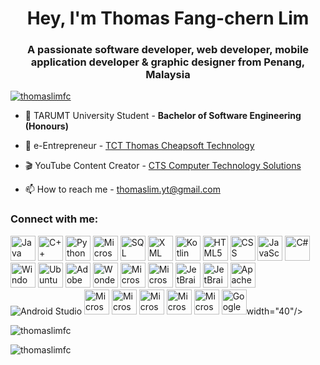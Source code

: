<h1 align="center">Hey, I'm Thomas Fang-chern Lim</h1>
<h3 align="center">A passionate software developer, web developer, mobile application developer & graphic designer from Penang, Malaysia</h3>

<p align="left"> <a href="https://github.com/ryo-ma/github-profile-trophy"><img src="https://github-profile-trophy.vercel.app/?username=thomaslimfc" alt="thomaslimfc" /></a> </p>

- 🌱 TARUMT University Student - **Bachelor of Software Engineering (Honours)**

- 🛒 e-Entrepreneur - [TCT Thomas Cheapsoft Technology](https://thomaslimfc.github.io/tct/about-us.html)
    
- 🎬 YouTube Content Creator - [CTS Computer Technology Solutions](https://youtube.com/channel/UCJQqFq3O7H-8kuJZMd0k3KA)

- 📫 How to reach me - thomaslim.yt@gmail.com

<h3 align="left">Connect with me:</h3>

<p align="left">
    <a target="_blank" rel="noreferrer"> <img src="https://cdn4.iconfinder.com/data/icons/logos-and-brands/512/181_Java_logo_logos-512.png" alt="Java" width="40"/> </a>
    <a target="_blank" rel="noreferrer"> <img src="https://encrypted-tbn0.gstatic.com/images?q=tbn:ANd9GcTREadhYWxcLBoldO_5kFkZWJk_hceOMM1CxQ&s" alt="C++" width="40"/> </a>
    <a target="_blank" rel="noreferrer"> <img src="https://quantumzeitgeist.com/wp-content/uploads/pythoned.png" alt="Python" width="40"/> </a> 
    <a target="_blank" rel="noreferrer"> <img src="https://symbols.getvecta.com/stencil_28/61_sql-database-generic.90b41636a8.png" alt="Microsoft SQL Server" width="40"/> </a> 
    <a target="_blank" rel="noreferrer"> <img src="https://cdn.worldvectorlogo.com/logos/ardino-1.svg" alt="SQL" width="40"/> </a> 
    <a target="_blank" rel="noreferrer"> <img src="https://cdn.worldvectorlogo.com/logos/arduino-1.svg" alt="XML" width="40"/> </a> 
    <a target="_blank" rel="noreferrer"> <img src="https://cdn.worldvectorlogo.com/logos/aduino-1.svg" alt="Kotlin" width="40"/> </a> 
    <a target="_blank" rel="noreferrer"> <img src="https://cdn.worldvectorlogo.com/logos/ardino-1.svg" alt="HTML5" width="40"/> </a> 
    <a target="_blank" rel="noreferrer"> <img src="https://cdn.worldvectorlogo.com/logos/karduino-1.svg" alt="CSS" width="40"/> </a>     
    <a target="_blank" rel="noreferrer"> <img src="https://cdn.worldvectorlogo.com/logosk/arduino-1.svg" alt="JavaScript" width="40"/> </a> 
    <a target="_blank" rel="noreferrer"> <img src="https://cdn.worldvectorlogo.com/logos/rduino-1.svg" alt="C#" width="40"/> </a> 
    <a target="_blank" rel="noreferrer"> <img src="https://cdn.worldvectorlogo.com/loos/arduino-1.svg" alt="Windows" width="40"/> </a> 
    <a target="_blank" rel="noreferrer"> <img src="https://cdn.worldvectorlogo.com/lgos/arduino-1.svg" alt="Ubuntu" width="40"/> </a> 
    <a target="_blank" rel="noreferrer"> <img src="https://cdn.worldvectorlogo.com/ogos/arduino-1.svg" alt="Adobe Photoshop" width="40"/> </a> 
    <a target="_blank" rel="noreferrer"> <img src="https://cdn.worldvectorlogo.cm/logos/arduino-1.svg" alt="Wondershare Filmora" width="40"/> </a> 
    <a target="_blank" rel="noreferrer"> <img src="https://cdn.worldvectorlogocom/logos/arduino-1.svg" alt="Microsoft Visual Studio 2022" width="40"/> </a> 
    <a target="_blank" rel="noreferrer"> <img src="https://cdn.worldvectorlogocom/logos/arduino-1.svg" alt="Microsoft Visual Studio Code" width="40"/> </a> 
    <a target="_blank" rel="noreferrer"> <img src="https://cdn.worldvectorlogo.om/logos/arduino-1.svg" alt="JetBrains IntelliJ IDEA" width="40"/> </a> 
    <a target="_blank" rel="noreferrer"> <img src="https://cdn.worldvectorlogo.om/logos/arduino-1.svg" alt="JetBrains PyCharm" width="40"/> </a> 
    <a target="_blank" rel="noreferrer"> <img src="https://cdn.worldvectorlogo.om/logos/arduino-1.svg" alt="Apache NetBeans" width="40"/> </a> 
    <a target="_blank" rel="noreferrer"> <img src="https://cdn.worldvectorlogo.cm/logos/arduino-1.svg" alt="Android Studio" idth="40"/> </a> 
    <a target="_blank" rel="noreferrer"> <img src="https://cdn.worldvectologo.co/logos/arduino-1.svg" alt="Microsoft Word" width="40"/> </a> 
    <a target="_blank" rel="noreferrer"> <img src="https://cdn.worldvectorogo.com/logos/arduino-1.svg" alt="Microsoft Excel" width="40"/> </a>
    <a target="_blank" rel="noreferrer"> <img src="https://cdn.worldvectorogo.com/logos/arduino-1.svg" alt="Microsoft Powerpoint" width="40"/> </a>     
    <a target="_blank" rel="noreferrer"> <img src="https://cdn.worldvectorlgo.com/logos/arduino-1.svg" alt="Microsoft Access" width="40"/> </a>    
    <a target="_blank" rel="noreferrer"> <img src="https://cdn.worldvectorlgo.com/logos/arduino-1.svg" alt="Microsoft Visio" width="40"/> </a>     
    <a target="_blank" rel="noreferrer"> <img src="https://encrypted-tbn0.gstatic.com/images?q=tbn:ANd9GcQ-2jaS8eIgeSM7817Mt3UJ7oGZBzxwJ3MvQA&s" alt="Google Web Designer" width="40"/></a>width="40"/></a>
</p>

<p><img align="center" src="https://github-readme-stats.vercel.app/api/top-langs?username=thomaslimfc&show_icons=true&locale=en&layout=compact" alt="thomaslimfc" /></p>

<p><img align="center" src="https://github-readme-streak-stats.herokuapp.com/?user=thomaslimfc&" alt="thomaslimfc" /></p>
